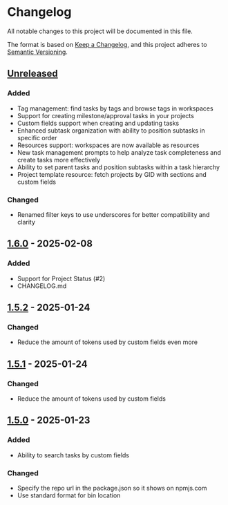 # Changelog

All notable changes to this project will be documented in this file.

The format is based on [Keep a Changelog](https://keepachangelog.com/en/1.1.0/),
and this project adheres to [Semantic Versioning](https://semver.org/spec/v2.0.0.html).


## [Unreleased]

### Added
- Tag management: find tasks by tags and browse tags in workspaces
- Support for creating milestone/approval tasks in your projects
- Custom fields support when creating and updating tasks
- Enhanced subtask organization with ability to position subtasks in specific order
- Resources support: workspaces are now available as resources
- New task management prompts to help analyze task completeness and create tasks more effectively
- Ability to set parent tasks and position subtasks within a task hierarchy
- Project template resource: fetch projects by GID with sections and custom fields

### Changed
- Renamed filter keys to use underscores for better compatibility and clarity

## [1.6.0] - 2025-02-08

### Added

- Support for Project Status (#2)
- CHANGELOG.md

## [1.5.2] - 2025-01-24

### Changed

- Reduce the amount of tokens used by custom fields even more

## [1.5.1] - 2025-01-24

### Changed

- Reduce the amount of tokens used by custom fields

## [1.5.0] - 2025-01-23

### Added

- Ability to search tasks by custom fields

### Changed

- Specify the repo url in the package.json so it shows on npmjs.com
- Use standard format for bin location

[unreleased]: https://github.com/muuvlabs/muuv-cli/compare/v1.6.0..HEAD
[1.6.0]: https://github.com/olivierlacan/keep-a-changelog/compare/v1.5.2...v1.6.0
[1.5.2]: https://github.com/olivierlacan/keep-a-changelog/compare/v1.5.1...v1.5.2
[1.5.1]: https://github.com/olivierlacan/keep-a-changelog/compare/v1.5.0...v1.5.1
[1.5.0]: https://github.com/olivierlacan/keep-a-changelog/compare/v1.4.0...v1.5.0
